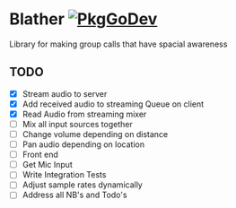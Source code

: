 # Blather [![PkgGoDev](https://pkg.go.dev/badge/aleitner/blather)](https://pkg.go.dev/aleitner/blather)
Library for making group calls that have spacial awareness

## TODO
- [x] Stream audio to server
- [x] Add received audio to streaming Queue on client
- [x] Read Audio from streaming mixer
- [ ] Mix all input sources together
- [ ] Change volume depending on distance
- [ ] Pan audio depending on location
- [ ] Front end
- [ ] Get Mic Input
- [ ] Write Integration Tests
- [ ] Adjust sample rates dynamically
- [ ] Address all NB's and Todo's
